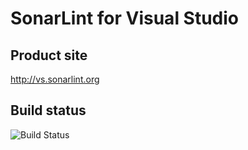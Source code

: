 # SonarLint for Visual Studio

## Product site

http://vs.sonarlint.org

## Build status
![Build Status](https://sonarqubefordotnet.visualstudio.com/DefaultCollection/_apis/public/build/definitions/e0f10b47-ec72-477b-a717-7f27b3d1b891/31/badge)
